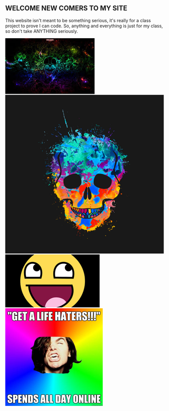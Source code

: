 ## WELCOME NEW COMERS TO MY SITE

This website isn't meant to be something serious, it's really for a class project to prove I can code. So, anything and everything is just for my class, so don't take ANYTHING seriously.

<img src="images (1).jpg">
<img src="562310_1.jpg">
<img src="download.png">
<img src="cc64217f8b5509f6a574bc0d3aec6ce4.jpg">
